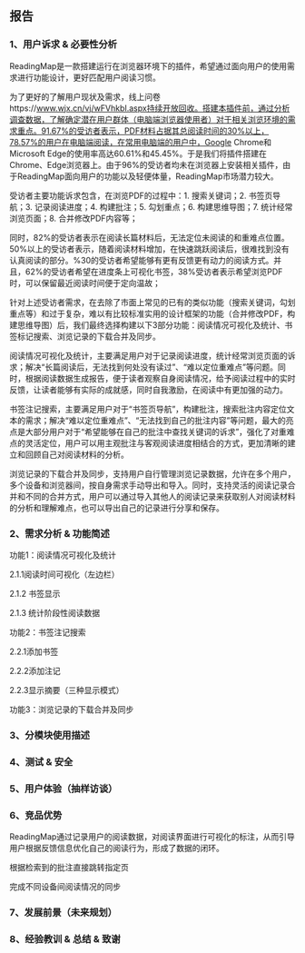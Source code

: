 ## 报告

### 1、用户诉求 & 必要性分析

ReadingMap是一款搭建运行在浏览器环境下的插件，希望通过面向用户的使用需求进行功能设计，更好匹配用户阅读习惯。

为了更好的了解用户现状及需求，线上问卷https://www.wjx.cn/vj/wFVhkbI.aspx持续开放回收。搭建本插件前，通过分析调查数据，了解确定潜在用户群体（电脑端浏览器使用者）对于相关浏览环境的需求重点。91.67%的受访者表示，PDF材料占据其总阅读时间的30%以上，78.57%的用户在电脑端阅读，在常用电脑端的用户中，Google Chrome和Microsoft Edge的使用率高达60.61%和45.45%。于是我们将插件搭建在Chrome、Edge浏览器上。由于96%的受访者均未在浏览器上安装相关插件，由于ReadingMap面向用户的功能以及轻便体量，ReadingMap市场潜力较大。

受访者主要功能诉求包含，在浏览PDF的过程中：1. 搜索关键词；2. 书签页导航；3. 记录阅读进度；4. 构建批注；5. 勾划重点；6. 构建思维导图；7. 统计经常浏览页面；8. 合并修改PDF内容等；

同时，82%的受访者表示在阅读长篇材料后，无法定位未阅读的和重难点位置。50%以上的受访者表示，随着阅读材料增加，在快速跳跃阅读后，很难找到没有认真阅读的部分。%30的受访者希望能够有更有反馈更有动力的阅读方式。并且，62%的受访者希望在进度条上可视化书签，38%受访者表示希望浏览PDF时，可以保留最近阅读时间便于定向温故；

针对上述受访者需求，在去除了市面上常见的已有的类似功能（搜索关键词，勾划重点等）和过于复杂，难以有比较标准实用的设计框架的功能（合并修改PDF，构建思维导图）后，我们最终选择构建以下3部分功能：阅读情况可视化及统计、书签标记搜索、浏览记录的下载合并及同步。

阅读情况可视化及统计，主要满足用户对于记录阅读进度，统计经常浏览页面的诉求；解决“长篇阅读后，无法找到何处没有读过”、“难以定位重难点”等问题。同时，根据阅读数据生成报告，便于读者观察自身阅读情况，给予阅读过程中的实时反馈，让读者能够有实际的成就感，同时自我激励，在阅读中有更加强的动力。

书签注记搜索，主要满足用户对于“书签页导航”，构建批注，搜索批注内容定位文本的需求；解决“难以定位重难点”、“无法找到自己的批注内容”等问题，最大的亮点是大部分用户对于“希望能够在自己的批注中查找关键词的诉求”，强化了对重难点的灵活定位，用户可以用主观批注与客观阅读进度相结合的方式，更加清晰的建立和回顾自己对阅读材料的分析。

浏览记录的下载合并及同步，支持用户自行管理浏览记录数据，允许在多个用户，多个设备和浏览器间，按自身需求手动导出和导入。同时，支持灵活的阅读记录合并和不同的合并方式，用户可以通过导入其他人的阅读记录来获取别人对阅读材料的分析和理解难点，也可以导出自己的记录进行分享和保存。

 

### 2、需求分析 & 功能简述

功能1：阅读情况可视化及统计

2.1.1阅读时间可视化（左边栏）

2.1.2 书签显示

2.1.3 统计阶段性阅读数据

 

功能2：书签注记搜索

2.2.1添加书签

2.2.2添加注记

2.2.3显示摘要（三种显示模式）

 

功能3：浏览记录的下载合并及同步

 

 

### 3、分模块使用描述

### 4、测试 & 安全

### 5、用户体验（抽样访谈）

### 6、竞品优势

ReadingMap通过记录用户的阅读数据，对阅读界面进行可视化的标注，从而引导用户根据反馈信息优化自己的阅读行为，形成了数据的闭环。

 

根据检索到的批注直接跳转指定页

 

完成不同设备间阅读情况的同步

 

### 7、发展前景（未来规划）

### 8、经验教训 & 总结 & 致谢


